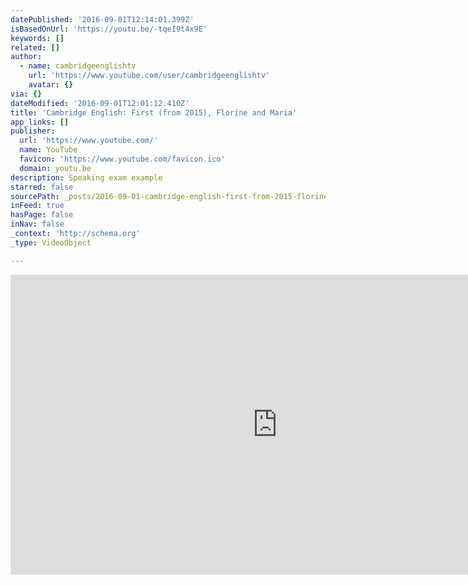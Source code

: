 ```yaml
---
datePublished: '2016-09-01T12:14:01.399Z'
isBasedOnUrl: 'https://youtu.be/-tqeI9t4x9E'
keywords: []
related: []
author:
  - name: cambridgeenglishtv
    url: 'https://www.youtube.com/user/cambridgeenglishtv'
    avatar: {}
via: {}
dateModified: '2016-09-01T12:01:12.410Z'
title: 'Cambridge English: First (from 2015), Florine and Maria'
app_links: []
publisher:
  url: 'https://www.youtube.com/'
  name: YouTube
  favicon: 'https://www.youtube.com/favicon.ico'
  domain: youtu.be
description: Speaking exam example
starred: false
sourcePath: _posts/2016-09-01-cambridge-english-first-from-2015-florine-and-maria.md
inFeed: true
hasPage: false
inNav: false
_context: 'http://schema.org'
_type: VideoObject

---
```

<iframe src="https://cdn.embedly.com/widgets/media.html?src=https%3A%2F%2Fwww.youtube.com%2Fembed%2F-tqeI9t4x9E%3Ffeature%3Doembed&amp;url=http%3A%2F%2Fwww.youtube.com%2Fwatch%3Fv%3D-tqeI9t4x9E&amp;image=https%3A%2F%2Fi.ytimg.com%2Fvi%2F-tqeI9t4x9E%2Fhqdefault.jpg&amp;key=b7d04c9b404c499eba89ee7072e1c4f7&amp;type=text%2Fhtml&amp;schema=youtube" width="854" height="480" scrolling="no" frameborder="0" allowfullscreen="" style=""></iframe>